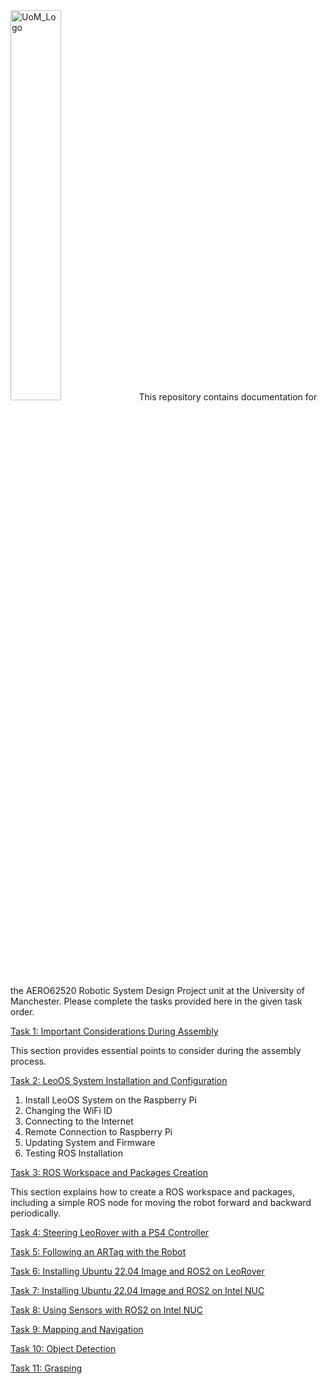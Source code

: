 
<img title="UoM_Logo"  src="/Images/Sensor/Uom.png"  width=40% height=auto>
This repository contains documentation for the AERO62520 Robotic System Design Project unit at the University of Manchester. Please complete the tasks provided here in the given task order.

[Task 1: Important Considerations During Assembly](Task01_Assembly)


This section provides essential points to consider during the assembly process.

[Task 2: LeoOS System Installation and Configuration](Task02_Robot_Software)


<ol>
<li>Install LeoOS System on the Raspberry Pi</li>
<li>Changing the WiFi ID</li>
<li>Connecting to the Internet</li>
<li>Remote Connection to Raspberry Pi</li>
<li>Updating System and Firmware</li>
<li>Testing ROS Installation</li>
</ol>

[Task 3: ROS Workspace and Packages Creation](Task03_Basic_ROS)

This section explains how to create a ROS workspace and packages, including a simple ROS node for moving the robot forward and backward periodically.

[Task 4: Steering LeoRover with a PS4 Controller](Task04_Steering_with_joystick)

[Task 5: Following an ARTag with the Robot](Task05_Follow_ARTag)

[Task 6: Installing Ubuntu 22.04 Image and ROS2 on LeoRover](Task06_Installing_ROS2)

[Task 7: Installing Ubuntu 22.04 Image and ROS2 on Intel NUC](Task07_Intel_NUC_Setup)

[Task 8: Using Sensors with ROS2 on Intel NUC](Task08_Using_Sensors)

[Task 9: Mapping and Navigation](Task09_Mapping_and_Navigation)

[Task 10: Object Detection](Task10_Object_Detection)

[Task 11: Grasping](Task11_Grasping)